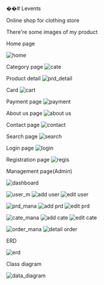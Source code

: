��#   L e v e n t s 

Online shop for clothing store

There're some images of my product

Home page

![home](https://github.com/kiendoan03/Levents_clone/assets/110959854/8c6e216a-be2a-47ff-90a9-476300f33a7c)

Category page
![cate](https://github.com/kiendoan03/Levents_clone/assets/110959854/12a1d976-81f3-49ad-8927-e32fef12786f)

Product detail
![prd_detail](https://github.com/kiendoan03/Levents_clone/assets/110959854/58f5b7a2-9ac8-4a73-9170-9a5ba610dca9)

Card
![cart](https://github.com/kiendoan03/Levents_clone/assets/110959854/f8fb3479-c8b1-429d-80ea-a03f326c4efd)

Payment page
![payment](https://github.com/kiendoan03/Levents_clone/assets/110959854/412f57fd-316b-4d95-99fa-802b8df74505)

About us page
![about us](https://github.com/kiendoan03/Levents_clone/assets/110959854/d3878ae9-d410-4cb8-836d-e03e7fedfcf1)

Contact page
![contact](https://github.com/kiendoan03/Levents_clone/assets/110959854/5e936f3e-7612-4feb-9e09-a087210bdcb5)

Search page
![search](https://github.com/kiendoan03/Levents_clone/assets/110959854/fa8a0564-a3e3-4778-b18d-dadf58546acf)

Login page
![login](https://github.com/kiendoan03/Levents_clone/assets/110959854/2de7e677-16ec-4d4f-aaa2-eff0e7557f19)

Registration page
![regis](https://github.com/kiendoan03/Levents_clone/assets/110959854/b469da11-8dc2-4194-940b-f20a8ae844b9)

Management page(Admin)

![dashboard](https://github.com/kiendoan03/Levents_clone/assets/110959854/3646dd53-4d77-499f-8966-6aa8d76261e1)

![user_m](https://github.com/kiendoan03/Levents_clone/assets/110959854/c90e8704-324c-4389-8376-7fae97f5d37c)
![add user](https://github.com/kiendoan03/Levents_clone/assets/110959854/4f44cfb2-8aa4-429b-b674-79e663c96771)
![edit user](https://github.com/kiendoan03/Levents_clone/assets/110959854/62a005e4-70ce-4746-85da-a52e8a2bd531)

![prd_mana](https://github.com/kiendoan03/Levents_clone/assets/110959854/c84de129-51af-4433-a067-8948b58daa0a)
![add prd](https://github.com/kiendoan03/Levents_clone/assets/110959854/b6343156-8f42-4fd3-b195-9568f578285e)
![edit prd](https://github.com/kiendoan03/Levents_clone/assets/110959854/0048e7ef-85a7-4c76-8ce5-c9def39e5d7f)

![cate_mana](https://github.com/kiendoan03/Levents_clone/assets/110959854/371d8236-44d4-4d36-8aad-77489c7fe4dd)
![add cate](https://github.com/kiendoan03/Levents_clone/assets/110959854/8dcaed03-4866-4b6a-b41a-0bc1fafd11bc)
![edit cate](https://github.com/kiendoan03/Levents_clone/assets/110959854/d71a89cf-5735-48b4-b0cf-49969b197f42)

![order_mana](https://github.com/kiendoan03/Levents_clone/assets/110959854/06986466-f654-4ccf-a91d-f7c17e7fda50)
![detail order](https://github.com/kiendoan03/Levents_clone/assets/110959854/b061bee4-4310-417e-8076-a69518b185dc)

ERD

![erd](https://github.com/kiendoan03/Levents_clone/assets/110959854/a5a05235-24bf-401e-bd65-a64ecc28a89a)

Class diagram

![data_diagram](https://github.com/kiendoan03/Levents_clone/assets/110959854/74af7708-af48-4e82-b15c-fd4280f175aa)










